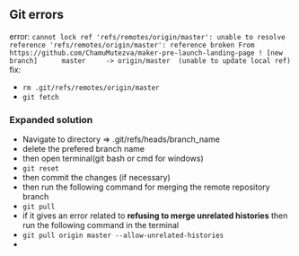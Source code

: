 ## Git errors
error: ```
       cannot lock ref 'refs/remotes/origin/master': unable to resolve reference 'refs/remotes/origin/master': reference broken
       From https://github.com/ChamuMutezva/maker-pre-launch-landing-page
       ! [new branch]      master     -> origin/master  (unable to update local ref)
       ```
fix:
- `rm .git/refs/remotes/origin/master`
-  `git fetch`

### Expanded solution
- Navigate to directory => .git/refs/heads/branch_name
- delete the prefered branch name
- then open terminal(git bash or cmd for windows)
- `git reset`
- then commit the changes (if necessary)
- then run the following command for merging the remote repository branch
- `git pull`
- if it gives an error related to **refusing to merge unrelated histories** then run the following command in the terminal
- `git pull origin master --allow-unrelated-histories`
- 
